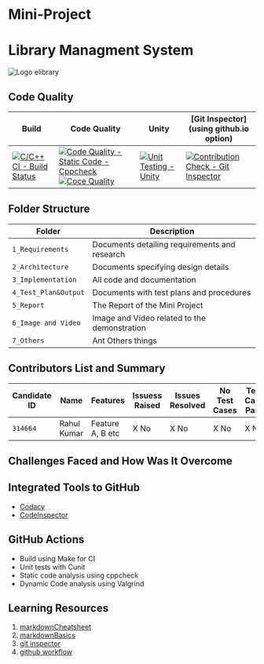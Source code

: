 # Mini-Project

# Library Managment System
![Logo elibrary](https://github.com/rahulcusat/Mini-Project/blob/main/6_Image%20and%20Video/elibrary.png)

## Code Quality
 Build | Code Quality | Unity | [Git Inspector](using github.io option)
 ------|--------------|-------|-------------------------------------------
[![C/C++ CI - Build Status](https://github.com/rahulcusat/Mini-Project/actions/workflows/c_cpp.yml/badge.svg)](https://github.com/rahulcusat/Mini-Project/actions/workflows/c_cpp.yml) | [![Code Quality - Static Code - Cppcheck](https://github.com/rahulcusat/Mini-Project/actions/workflows/cppcheck.yml/badge.svg)](https://github.com/rahulcusat/Mini-Project/actions/workflows/cppcheck.yml) [![Coce Quality](https://www.code-inspector.com/project/24745/status/svg)](https://www.code-inspector.com/project/24745/status/svg) | [![Unit Testing - Unity](https://github.com/rahulcusat/Mini-Project/actions/workflows/unity.yml/badge.svg)](https://github.com/rahulcusat/Mini-Project/actions/workflows/unity.yml) |[![Contribution Check - Git Inspector](https://github.com/rahulcusat/Mini-Project/actions/workflows/gitinspector.yml/badge.svg)](https://github.com/rahulcusat/Mini-Project/actions/workflows/gitinspector.yml) 


## Folder Structure
Folder               | Description
---------------------| -----------------------------------------
`1_Requirements`     | Documents detailing requirements and research
`2_Architecture`     | Documents specifying design details
`3_Implementation`   | All code and documentation
`4_Test_Plan&Output` | Documents with test plans and procedures
`5_Report`           | The Report of the Mini Project
`6_Image and Video`  | Image and Video related to the demonstration
`7_Others`           | Ant Others things


## Contributors List and Summary

Candidate ID |    Name    |    Features       | Issuess Raised |Issues Resolved|No Test Cases|Test Case Pass
-------------|------------|-------------------|----------------|---------------|-------------|--------------
  `314664`   | Rahul Kumar| Feature A, B etc  |    X No        | X No          |X No         |X No     

## Challenges Faced and How Was It Overcome

## Integrated Tools to GitHub
*  [Codacy](https://www.codacy.com/)
*  [CodeInspector](https://frontend.code-inspector.com/home)

## GitHub Actions
* Build using Make for CI
* Unit tests with Cunit
* Static code analysis using cppcheck
* Dynamic Code analysis using Valgrind

## Learning Resources
1. [markdownCheatsheet](https://github.com/adam-p/markdown-here/wiki/Markdown-Cheatsheet)
2. [markdownBasics](https://guides.github.com/features/mastering-markdown/)
3. [git inspector](https://github.com/ejwa/gitinspector.git)
4. [github workflow](https://docs.github.com/en/actions/learn-github-action)
